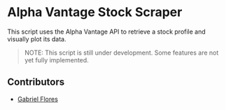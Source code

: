 # Alpha Vantage Stock Scraper
This script uses the Alpha Vantage API to retrieve a stock profile and visually plot its data.

> NOTE: This script is still under development. Some features are not yet fully implemented.

## Contributors

* [Gabriel Flores](https://www.linkedin.com/in/rgabrielflores/)
